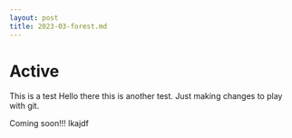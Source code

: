 ```yaml
---
layout: post
title: 2023-03-forest.md
---
```


# Active

This is a test
Hello there this is another test. Just making changes to play with git. 


Coming soon!!! lkajdf